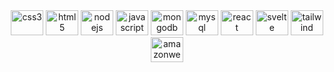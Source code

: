 <div align="center">
    <img src="https://cdn.jsdelivr.net/gh/devicons/devicon/icons/css3/css3-original.svg" height="40" width="52" alt="css3">
    <img src="https://cdn.jsdelivr.net/gh/devicons/devicon/icons/html5/html5-original.svg" height="40" width="52" alt="html5">
    <img src="https://cdn.jsdelivr.net/gh/devicons/devicon/icons/nodejs/nodejs-original.svg" height="40" width="52" alt="nodejs">
    <img src="https://cdn.jsdelivr.net/gh/devicons/devicon/icons/javascript/javascript-original.svg" height="40" width="52" alt="javascript">
    <img src="https://cdn.jsdelivr.net/gh/devicons/devicon/icons/mongodb/mongodb-plain.svg" height="40" width="52" alt="mongodb">
    <img src="https://cdn.jsdelivr.net/gh/devicons/devicon/icons/mysql/mysql-original.svg" height="40" width="52" alt="mysql">
    <img src="https://cdn.jsdelivr.net/gh/devicons/devicon/icons/react/react-original.svg" height="40" width="52" alt="react">
    <img src="https://cdn.jsdelivr.net/gh/devicons/devicon/icons/svelte/svelte-plain.svg" height="40" width="52" alt="svelte">
    <img src="https://cdn.jsdelivr.net/gh/devicons/devicon/icons/tailwindcss/tailwindcss-plain.svg" height="40" width="52" alt="tailwind">
    <img src="https://cdn.jsdelivr.net/gh/devicons/devicon/icons/amazonwebservices/amazonwebservices-original.svg" height="40" width="52" alt="amazonwebservices logo">
    <br clear="both">
    </a>
</div>
